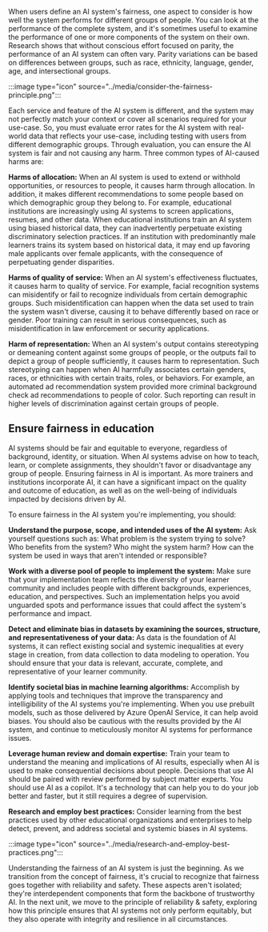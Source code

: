 When users define an AI system's fairness, one aspect to consider is how well the system performs for different groups of people. You can look at the performance of the complete system, and it's sometimes useful to examine the performance of one or more components of the system on their own. Research shows that without conscious effort focused on parity, the performance of an AI system can often vary. Parity variations can be based on differences between groups, such as race, ethnicity, language, gender, age, and intersectional groups.

:::image type="icon" source="../media/consider-the-fairness-principle.png":::

Each service and feature of the AI system is different, and the system may not perfectly match your context or cover all scenarios required for your use-case. So, you must evaluate error rates for the AI system with real-world data that reflects your use-case, including testing with users from different demographic groups. Through evaluation, you can ensure the AI system is fair and not causing any harm. Three common types of AI-caused harms are:

**Harms of allocation:** When an AI system is used to extend or withhold opportunities, or resources to people, it causes harm through allocation. In addition, it makes different recommendations to some people based on which demographic group they belong to. For example, educational institutions are increasingly using AI systems to screen applications, resumes, and other data. When educational institutions train an AI system using biased historical data, they can inadvertently perpetuate existing discriminatory selection practices. If an institution with predominantly male learners trains its system based on historical data, it may end up favoring male applicants over female applicants, with the consequence of perpetuating gender disparities.

**Harms of quality of service:** When an AI system's effectiveness fluctuates, it causes harm to quality of service. For example, facial recognition systems can misidentify or fail to recognize individuals from certain demographic groups. Such misidentification can happen when the data set used to train the system wasn't diverse, causing it to behave differently based on race or gender. Poor training can result in serious consequences, such as misidentification in law enforcement or security applications.

**Harm of representation:** When an AI system's output contains stereotyping or demeaning content against some groups of people, or the outputs fail to depict a group of people sufficiently, it causes harm to representation. Such stereotyping can happen when AI harmfully associates certain genders, races, or ethnicities with certain traits, roles, or behaviors. For example, an automated ad recommendation system provided more criminal background check ad recommendations to people of color. Such reporting can result in higher levels of discrimination against certain groups of people.

## Ensure fairness in education

AI systems should be fair and equitable to everyone, regardless of background, identity, or situation. When AI systems advise on how to teach, learn, or complete assignments, they shouldn't favor or disadvantage any group of people. Ensuring fairness in AI is important. As more trainers and institutions incorporate AI, it can have a significant impact on the quality and outcome of education, as well as on the well-being of individuals impacted by decisions driven by AI.

To ensure fairness in the AI system you're implementing, you should:

**Understand the purpose, scope, and intended uses of the AI system:** Ask yourself questions such as: What problem is the system trying to solve? Who benefits from the system? Who might the system harm? How can the system be used in ways that aren't intended or responsible?

**Work with a diverse pool of people to implement the system:** Make sure that your implementation team reflects the diversity of your learner community and includes people with different backgrounds, experiences, education, and perspectives. Such an implementation helps you avoid unguarded spots and performance issues that could affect the system's performance and impact.

**Detect and eliminate bias in datasets by examining the sources, structure, and representativeness of your data:** As data is the foundation of AI systems, it can reflect existing social and systemic inequalities at every stage in creation, from data collection to data modeling to operation. You should ensure that your data is relevant, accurate, complete, and representative of your learner community.

**Identify societal bias in machine learning algorithms:** Accomplish by applying tools and techniques that improve the transparency and intelligibility of the AI systems you're implementing. When you use prebuilt models, such as those delivered by Azure OpenAI Service, it can help avoid biases. You should also be cautious with the results provided by the Al system, and continue to meticulously monitor AI systems for performance issues.

**Leverage human review and domain expertise:** Train your team to understand the meaning and implications of AI results, especially when AI is used to make consequential decisions about people. Decisions that use AI should be paired with review performed by subject matter experts. You should use AI as a copilot. It's a technology that can help you to do your job better and faster, but it still requires a degree of supervision.

**Research and employ best practices:** Consider learning from the best practices used by other educational organizations and enterprises to help detect, prevent, and address societal and systemic biases in AI systems.

:::image type="icon" source="../media/research-and-employ-best-practices.png":::

Understanding the fairness of an AI system is just the beginning. As we transition from the concept of fairness, it's crucial to recognize that fairness goes together with reliability and safety. These aspects aren't isolated; they're interdependent components that form the backbone of trustworthy AI. In the next unit, we move to the principle of reliability & safety, exploring how this principle ensures that AI systems not only perform equitably, but they also operate with integrity and resilience in all circumstances.
